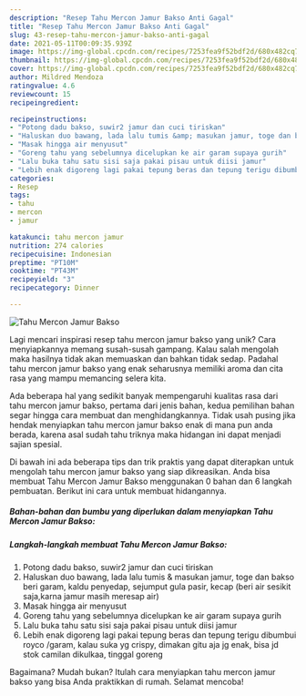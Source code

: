 ```yaml
---
description: "Resep Tahu Mercon Jamur Bakso Anti Gagal"
title: "Resep Tahu Mercon Jamur Bakso Anti Gagal"
slug: 43-resep-tahu-mercon-jamur-bakso-anti-gagal
date: 2021-05-11T00:09:35.939Z
image: https://img-global.cpcdn.com/recipes/7253fea9f52bdf2d/680x482cq70/tahu-mercon-jamur-bakso-foto-resep-utama.jpg
thumbnail: https://img-global.cpcdn.com/recipes/7253fea9f52bdf2d/680x482cq70/tahu-mercon-jamur-bakso-foto-resep-utama.jpg
cover: https://img-global.cpcdn.com/recipes/7253fea9f52bdf2d/680x482cq70/tahu-mercon-jamur-bakso-foto-resep-utama.jpg
author: Mildred Mendoza
ratingvalue: 4.6
reviewcount: 15
recipeingredient:

recipeinstructions:
- "Potong dadu bakso, suwir2 jamur dan cuci tiriskan"
- "Haluskan duo bawang, lada lalu tumis &amp; masukan jamur, toge dan bakso beri garam, kaldu penyedap, sejumput gula pasir, kecap (beri air sesikit saja,karna jamur masih meresap air)"
- "Masak hingga air menyusut"
- "Goreng tahu yang sebelumnya dicelupkan ke air garam supaya gurih"
- "Lalu buka tahu satu sisi saja pakai pisau untuk diisi jamur"
- "Lebih enak digoreng lagi pakai tepung beras dan tepung terigu dibumbui royco /garam, kalau suka yg crispy, dimakan gitu aja jg enak, bisa jd stok camilan dikulkaa, tinggal goreng"
categories:
- Resep
tags:
- tahu
- mercon
- jamur

katakunci: tahu mercon jamur 
nutrition: 274 calories
recipecuisine: Indonesian
preptime: "PT10M"
cooktime: "PT43M"
recipeyield: "3"
recipecategory: Dinner

---
```



![Tahu Mercon Jamur Bakso](https://img-global.cpcdn.com/recipes/7253fea9f52bdf2d/680x482cq70/tahu-mercon-jamur-bakso-foto-resep-utama.jpg)

Lagi mencari inspirasi resep tahu mercon jamur bakso yang unik? Cara menyiapkannya memang susah-susah gampang. Kalau salah mengolah maka hasilnya tidak akan memuaskan dan bahkan tidak sedap. Padahal tahu mercon jamur bakso yang enak seharusnya memiliki aroma dan cita rasa yang mampu memancing selera kita.



Ada beberapa hal yang sedikit banyak mempengaruhi kualitas rasa dari tahu mercon jamur bakso, pertama dari jenis bahan, kedua pemilihan bahan segar hingga cara membuat dan menghidangkannya. Tidak usah pusing jika hendak menyiapkan tahu mercon jamur bakso enak di mana pun anda berada, karena asal sudah tahu triknya maka hidangan ini dapat menjadi sajian spesial.


Di bawah ini ada beberapa tips dan trik praktis yang dapat diterapkan untuk mengolah tahu mercon jamur bakso yang siap dikreasikan. Anda bisa membuat Tahu Mercon Jamur Bakso menggunakan 0 bahan dan 6 langkah pembuatan. Berikut ini cara untuk membuat hidangannya.

<!--inarticleads1-->

##### Bahan-bahan dan bumbu yang diperlukan dalam menyiapkan Tahu Mercon Jamur Bakso:





<!--inarticleads2-->

##### Langkah-langkah membuat Tahu Mercon Jamur Bakso:

1. Potong dadu bakso, suwir2 jamur dan cuci tiriskan
1. Haluskan duo bawang, lada lalu tumis &amp; masukan jamur, toge dan bakso beri garam, kaldu penyedap, sejumput gula pasir, kecap (beri air sesikit saja,karna jamur masih meresap air)
1. Masak hingga air menyusut
1. Goreng tahu yang sebelumnya dicelupkan ke air garam supaya gurih
1. Lalu buka tahu satu sisi saja pakai pisau untuk diisi jamur
1. Lebih enak digoreng lagi pakai tepung beras dan tepung terigu dibumbui royco /garam, kalau suka yg crispy, dimakan gitu aja jg enak, bisa jd stok camilan dikulkaa, tinggal goreng




Bagaimana? Mudah bukan? Itulah cara menyiapkan tahu mercon jamur bakso yang bisa Anda praktikkan di rumah. Selamat mencoba!
